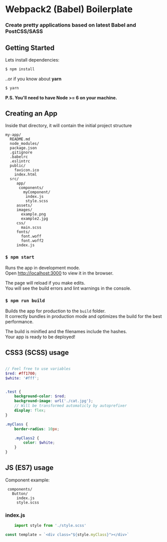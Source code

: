 # Webpack2 (Babel) Boilerplate
### Create pretty applications based on latest Babel and PostCSS/SASS

## Getting Started

Lets install dependencies:

```bash
$ npm install
```

..or if you know about **yarn**

```bash
$ yarn
```

**P.S. You'll need to have Node >= 6 on your machine.**

## Creating an App

Inside that directory, it will contain the initial project structure

```
my-app/
  README.md
  node_modules/
  package.json
  .gitignore
  .babelrc
  .eslintrc
  public/
    favicon.ico
    index.html
  src/
     app/
      components/
        myComponent/
         index.js
         style.scss
     assets/
     images/
       example.png
       example2.jpg
     css/
       main.scss
     fonts/
       font.woff
       font.woff2
     index.js
```

### `$ npm start`

Runs the app in development mode.<br>
Open <http://localhost:3000> to view it in the browser.

The page will reload if you make edits.<br>
You will see the build errors and lint warnings in the console.

### `$ npm run build`

Builds the app for production to the `build` folder.<br>
It correctly bundles in production mode and optimizes the build for the best performance.

The build is minified and the filenames include the hashes.<br>
Your app is ready to be deployed!

## CSS3 (SCSS) usage

```scss

// Feel free to use variables
$red: #ff1700;
$white: '#fff';


.test {
    background-color: $red;
    background-image: url('./cat.jpg');
    // Will be transformed automaticly by autoprefixer
    display: flex;
}

.myClass {
    border-radius: 10px;

    .myClass2 {
        color: $white;
    }
}
```

## JS (ES7) usage

Component example:

```
 components/
   Button/
     index.js
     style.scss
```

### index.js

```js
    import style from './style.scss'

const template = `<div class="${style.myClass}"></div>`
```
